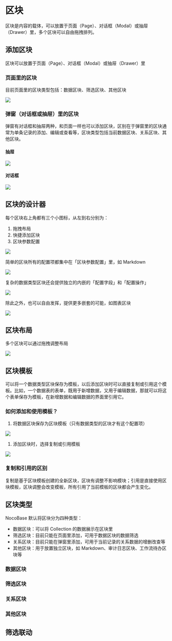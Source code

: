 # 区块

区块是内容的载体，可以放置于页面（Page）、对话框（Modal）或抽屉（Drawer）里，多个区块可以自由拖拽排列。

## 添加区块

区块可以放置于页面（Page）、对话框（Modal）或抽屉（Drawer）里

### 页面里的区块

目前页面里的区块类型包括：数据区块、筛选区块、其他区块

![](https://nocobase-docs.oss-cn-beijing.aliyuncs.com/dad0a394d33dd26f31c3202a76bb0153.png)

### 弹窗（对话框或抽屉）里的区块

弹窗有对话框和抽屉两种，和页面一样也可以添加区块，区别在于弹窗里的区块通常为单条记录的添加、编辑或查看等，区块类型包括当前数据区块、关系区块、其他区块。

#### 抽屉

![](https://nocobase-docs.oss-cn-beijing.aliyuncs.com/e18726fb0b52ddab89b9b1a44788f361.png)

#### 对话框

![](https://nocobase-docs.oss-cn-beijing.aliyuncs.com/4763fc5fc008bdf3915f84a7e433c0f8.png)

## 区块的设计器

每个区块右上角都有三个小图标，从左到右分别为：

1. 拖拽布局
2. 快捷添加区块
3. 区块参数配置

![](https://nocobase-docs.oss-cn-beijing.aliyuncs.com/b488f3013532a246df59b89c0688a58f.png)

简单的区块所有的配置项都集中在「区块参数配置」里，如 Markdown

![](https://nocobase-docs.oss-cn-beijing.aliyuncs.com/f37e277863068b2661f66d4020af806a.png)

复杂的数据类型区块还会提供独立的内嵌的「配置字段」和「配置操作」

![](https://nocobase-docs.oss-cn-beijing.aliyuncs.com/71b550da637d23145a5f62d48ee8521b.png)

除此之外，也可以自由发挥，提供更多嵌套的可能，如图表区块

![](https://nocobase-docs.oss-cn-beijing.aliyuncs.com/07588190b3f41ae3060e71d8b76b4447.png)

## 区块布局

多个区块可以通过拖拽调整布局

![](https://nocobase-docs.oss-cn-beijing.aliyuncs.com/f6692295ac0917f3babce9a60ce80879.gif)

## 区块模板

可以将一个数据类型区块保存为模板，以后添加区块时可以直接复制或引用这个模板。比如，一个数据表的表单，既用于新增数据，又用于编辑数据，那就可以将这个表单保存为模板，在新增数据和编辑数据的界面里引用它。

### 如何添加和使用模板？

1. 将数据区块保存为区块模板（只有数据类型的区块才有这个配置项）

![](https://nocobase-docs.oss-cn-beijing.aliyuncs.com/b7718cea8784587d53524ade3c5b0a82.png)

1. 添加区块时，选择复制或引用模板

![](https://nocobase-docs.oss-cn-beijing.aliyuncs.com/135df7344e0f3080199e4bb1071c2fa6.png)

### 复制和引用的区别

复制是基于区块模板创建的全新区块，区块有调整不影响模块；引用是直接使用区块模板，区块调整会改变模板，所有引用了当前模板的区块都会产生变化。

## 区块类型

NocoBase 默认将区块分为四种类型：

- 数据区块：可以将 Collection 的数据展示在区块里
- 筛选区块：目前只能在页面里添加，可用于数据区块的数据筛选
- 关系区块：目前只能在弹窗里添加，可用于当前记录的关系数据的增删改查等
- 其他区块：用于放置独立区块，如 Markdown、审计日志区块、工作流待办区块等

### 数据区块

### 筛选区块

### 关系区块

### 其他区块

## 筛选联动